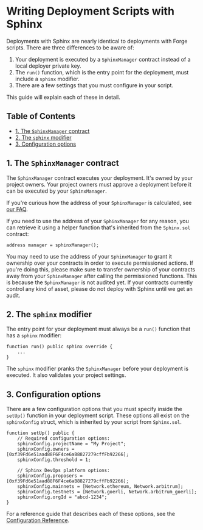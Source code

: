# Writing Deployment Scripts with Sphinx

Deployments with Sphinx are nearly identical to deployments with Forge scripts. There are three differences to be aware of:
1. Your deployment is executed by a `SphinxManager` contract instead of a local deployer private key.
2. The `run()` function, which is the entry point for the deployment, must include a `sphinx` modifier.
3. There are a few settings that you must configure in your script.

This guide will explain each of these in detail.

## Table of Contents

- [1. The `SphinxManager` contract](#1-the-sphinxmanager-contract)
- [2. The `sphinx` modifier](#2-the-sphinx-modifier)
- [3. Configuration options](#3-configuration-options)

## 1. The `SphinxManager` contract

The `SphinxManager` contract executes your deployment. It's owned by your project owners. Your project owners must approve a deployment before it can be executed by your `SphinxManager`.

If you're curious how the address of your `SphinxManager` is calculated, see [our FAQ](https://github.com/sphinx-labs/sphinx/blob/main/docs/faq.md).

If you need to use the address of your `SphinxManager` for any reason, you can retrieve it using a helper function that's inherited from the `Sphinx.sol` contract:

```sol
address manager = sphinxManager();
```

You may need to use the address of your `SphinxManager` to grant it ownership over your contracts in order to execute permissioned actions. If you're doing this, please make sure to transfer ownership of your contracts away from your `SphinxManager` after calling the permissioned functions. This is because the `SphinxManager` is not audited yet. If your contracts currently control any kind of asset, please do not deploy with Sphinx until we get an audit.

## 2. The `sphinx` modifier

The entry point for your deployment must always be a `run()` function that has a `sphinx` modifier:

```sol
function run() public sphinx override {
    ...
}
```

The `sphinx` modifier pranks the `SphinxManager` before your deployment is executed. It also validates your project settings.

## 3. Configuration options

There are a few configuration options that you must specify inside the `setUp()` function in your deployment script. These options all exist on the `sphinxConfig` struct, which is inherited by your script from `Sphinx.sol`.

```sol
function setUp() public {
    // Required configuration options:
    sphinxConfig.projectName = "My Project";
    sphinxConfig.owners = [0xf39Fd6e51aad88F6F4ce6aB8827279cffFb92266];
    sphinxConfig.threshold = 1;

    // Sphinx DevOps platform options:
    sphinxConfig.proposers = [0xf39Fd6e51aad88F6F4ce6aB8827279cffFb92266];
    sphinxConfig.mainnets = [Network.ethereum, Network.arbitrum];
    sphinxConfig.testnets = [Network.goerli, Network.arbitrum_goerli];
    sphinxConfig.orgId = "abcd-1234";
}
```

For a reference guide that describes each of these options, see the [Configuration Reference](https://github.com/sphinx-labs/sphinx/blob/main/docs/configuration-options.md).
